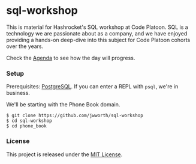 # sql-workshop

This is material for Hashrocket's SQL workshop at Code Platoon. SQL is a
technology we are passionate about as a company, and we have enjoyed providing
a hands-on deep-dive into this subject for Code Platoon cohorts over the years.

Check the [Agenda](agenda.md) to see how the day will progress.

### Setup

Prerequisites: [PostgreSQL](https://www.postgresql.org/). If you can enter a
REPL with `psql`, we're in business.

We'll be starting with the Phone Book domain.

```
$ git clone https://github.com/jwworth/sql-workshop
$ cd sql-workshop
$ cd phone_book
```

### License

This project is released under the [MIT
License](http://www.opensource.org/licenses/MIT).
